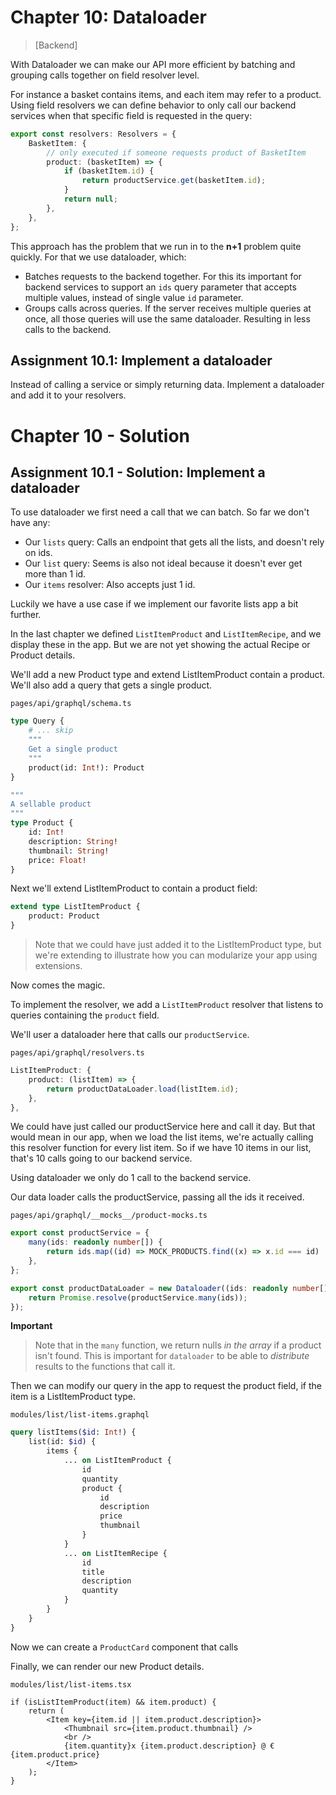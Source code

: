 # Chapter 10: Dataloader

> [Backend]

With Dataloader we can make our API more efficient by batching and grouping calls together on field resolver level.

For instance a basket contains items, and each item may refer to a product. Using field resolvers we can define behavior to only call our backend services when that specific field is requested in the query:

```typescript
export const resolvers: Resolvers = {
    BasketItem: {
        // only executed if someone requests product of BasketItem
        product: (basketItem) => {
            if (basketItem.id) {
                return productService.get(basketItem.id);
            }
            return null;
        },
    },
};
```

This approach has the problem that we run in to the **n+1** problem quite quickly. For that we use dataloader, which:

-   Batches requests to the backend together. For this its important for backend services to support an `ids` query parameter that accepts multiple values, instead of single value `id` parameter.
-   Groups calls across queries. If the server receives multiple queries at once, all those queries will use the same dataloader. Resulting in less calls to the backend.

## Assignment 10.1: Implement a dataloader

Instead of calling a service or simply returning data. Implement a dataloader and add it to your resolvers.

# Chapter 10 - Solution

## Assignment 10.1 - Solution: Implement a dataloader

To use dataloader we first need a call that we can batch. So far we don't have any:

-   Our `lists` query: Calls an endpoint that gets all the lists, and doesn't rely on ids.
-   Our `list` query: Seems is also not ideal because it doesn't ever get more than 1 id.
-   Our `items` resolver: Also accepts just 1 id.

Luckily we have a use case if we implement our favorite lists app a bit further.

In the last chapter we defined `ListItemProduct` and `ListItemRecipe`, and we display these in the app. But we are not yet showing the actual Recipe or Product details.

We'll add a new Product type and extend ListItemProduct contain a product. We'll also add a query that gets a single product.

`pages/api/graphql/schema.ts`

```graphql
type Query {
    # ... skip
    """
    Get a single product
    """
    product(id: Int!): Product
}

"""
A sellable product
"""
type Product {
    id: Int!
    description: String!
    thumbnail: String!
    price: Float!
}
```

Next we'll extend ListItemProduct to contain a product field:

```graphql
extend type ListItemProduct {
    product: Product
}
```

> Note that we could have just added it to the ListItemProduct type, but we're extending to illustrate how you can modularize your app using extensions.

Now comes the magic.

To implement the resolver, we add a `ListItemProduct` resolver that listens to queries containing the `product` field.

We'll user a dataloader here that calls our `productService`.

`pages/api/graphql/resolvers.ts`

```ts
ListItemProduct: {
    product: (listItem) => {
        return productDataLoader.load(listItem.id);
    },
},
```

We could have just called our productService here and call it day. But that would mean in our app, when we load the list items, we're actually calling this resolver function for every list item. So if we have 10 items in our list, that's 10 calls going to our backend service.

Using dataloader we only do 1 call to the backend service.

Our data loader calls the productService, passing all the ids it received.

`pages/api/graphql/__mocks__/product-mocks.ts`

```ts
export const productService = {
    many(ids: readonly number[]) {
        return ids.map((id) => MOCK_PRODUCTS.find((x) => x.id === id) || null);
    },
};

export const productDataLoader = new Dataloader((ids: readonly number[]) => {
    return Promise.resolve(productService.many(ids));
});
```

**Important**

> Note that in the `many` function, we return nulls _in the array_ if a product isn't found. This is important for `dataloader` to be able to _distribute_ results to the functions that call it.

Then we can modify our query in the app to request the product field, if the item is a ListItemProduct type.

`modules/list/list-items.graphql`

```graphql
query listItems($id: Int!) {
    list(id: $id) {
        items {
            ... on ListItemProduct {
                id
                quantity
                product {
                    id
                    description
                    price
                    thumbnail
                }
            }
            ... on ListItemRecipe {
                id
                title
                description
                quantity
            }
        }
    }
}
```

Now we can create a `ProductCard` component that calls

Finally, we can render our new Product details.

`modules/list/list-items.tsx`

```tsx
if (isListItemProduct(item) && item.product) {
    return (
        <Item key={item.id || item.product.description}>
            <Thumbnail src={item.product.thumbnail} />
            <br />
            {item.quantity}x {item.product.description} @ €{item.product.price}
        </Item>
    );
}
```
